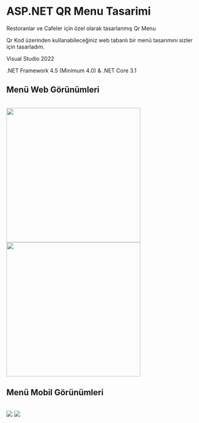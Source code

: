 # ASP.NET QR Menu Tasarimi

Restoranlar ve Cafeler için özel olarak tasarlanmış Qr Menu 

Qr Kod üzerinden kullanabileceğiniz web tabanlı bir menü tasarımını sizler için tasarladım.

Visual Studio 2022

.NET Framework 4.5 (Minimum 4.0) & .NET Core 3.1

<h2>Menü Web Görünümleri</h2>
<br>


<img src="https://user-images.githubusercontent.com/76941464/177097837-9edee1cf-930d-4b61-9a5d-ebe6fda128b4.png"  width="350" height="350" />
<img src="https://user-images.githubusercontent.com/76941464/177098230-7e22cee4-c20d-4878-a2ca-ae0571f03d46.png"  width="350" height="350" />

<h2>Menü Mobil Görünümleri</h2>
<br>
<img src="https://user-images.githubusercontent.com/76941464/177098700-700c4fec-bca7-4eea-bfa1-4ba4a3fcfe1f.png"  />
<img src="https://user-images.githubusercontent.com/76941464/177098462-263e661e-93fb-4485-8465-1e203feaa9d3.png"  />

